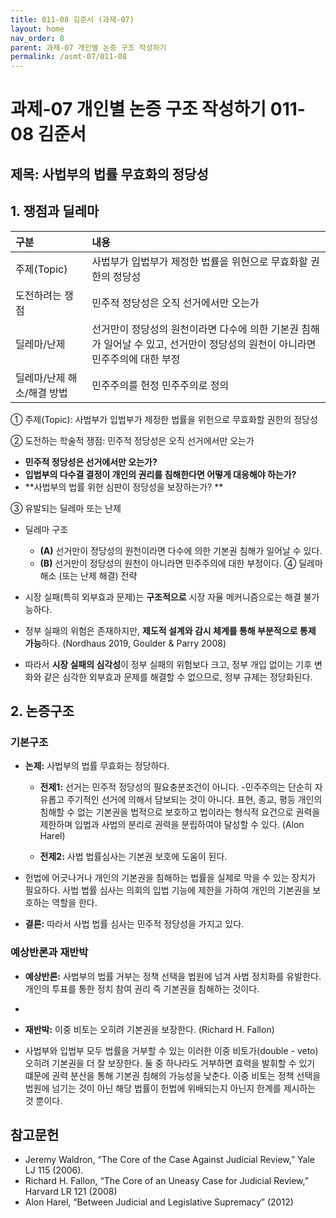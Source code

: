 ```yaml
---
title: 011-08 김준서 (과제-07)
layout: home
nav_order: 8
parent: 과제-07 개인별 논증 구조 작성하기
permalink: /asmt-07/011-08
---
```


# 과제-07 개인별 논증 구조 작성하기 011-08 김준서

## 제목: 사법부의 법률 무효화의 정당성 

## 1. 쟁점과 딜레마

| 구분 | 내용 |
|:---|:---|
| 주제(Topic) | 사법부가 입법부가 제정한 법률을 위헌으로 무효화할 권한의 정당성 |
| 도전하려는 쟁점 | 민주적 정당성은 오직 선거에서만 오는가 |
| 딜레마/난제 | 선거만이 정당성의 원천이라면 다수에 의한 기본권 침해가 일어날 수 있고, 선거만이 정당성의 원천이 아니라면 민주주의에 대한 부정  | 
| 딜레마/난제 해소/해결 방법 | 민주주의를 헌정 민주주의로 정의  |

① 주제(Topic):  사법부가 입법부가 제정한 법률을 위헌으로 무효화할 권한의 정당성

② 도전하는 학술적 쟁점: 민주적 정당성은 오직 선거에서만 오는가
- **민주적 정당성은 선거에서만 오는가?**  
- **입법부의 다수결 결정이 개인의 권리를 침해한다면 어떻게 대응해야 하는가?**  
- **사법부의 법률 위헌 심판이 정당성을 보장하는가? **

③ 유발되는 딜레마 또는 난제

- 딜레마 구조
  - **(A)** 선거만이 정당성의 원천이라면 다수에 의한 기본권 침해가 일어날 수 있다. 
  - **(B)** 선거만이 정당성의 원천이 아니라면 민주주의에 대한 부정이다. 
④ 딜레마 해소 (또는 난제 해결) 전략

- 시장 실패(특히 외부효과 문제)는 **구조적으로** 시장 자율 메커니즘으로는 해결 불가능하다. 
- 정부 실패의 위험은 존재하지만, **제도적 설계와 감시 체계를 통해 부분적으로 통제 가능**하다. (Nordhaus 2019, Goulder & Parry 2008)
- 따라서 **시장 실패의 심각성**이 정부 실패의 위험보다 크고, 정부 개입 없이는 기후 변화와 같은 심각한 외부효과 문제를 해결할 수 없으므로, 정부 규제는 정당화된다.

## 2. 논증구조

### 기본구조

- **논제:** 사법부의 법률 무효화는 정당하다. 
  - **전제1:** 선거는 민주적 정당성의 필요충분조건이 아니다. 
-민주주의는 단순히 자유롭고 주기적인 선거에 의해서 담보되는 것이 아니다. 표현, 종교, 평등 개인의 침해할 수 없는 기본권을 법적으로 보호하고 법이라는 형식적 요건으로 권력을 제한하며 입법과 사법의 분리로 권력을 분립하여야 달성할 수 있다. (Alon Harel)

  - **전제2:** 사법 법률심사는 기본권 보호에 도움이 된다.     
- 헌법에 어긋나거나 개인의 기본권을 침해하는 법률을 실제로 막을 수 있는 장치가 필요하다. 사법 법률 심사는 의회의 입법 기능에 제한을 가하여 개인의 기본권을 보호하는 역할을 한다. 

- **결론:**  따라서 사법 법률 심사는 민주적 정당성을 가지고 있다. 

### 예상반론과 재반박

- **예상반론:** 사법부의 법률 거부는 정책 선택을 법원에 넘겨 사법 정치화를 유발한다. 개인의 투표를 통한 정치 참여 권리 즉 기본권을 침해하는 것이다. 
-

- **재반박:** 이중 비토는 오히려 기본권을 보장한다. (Richard H. Fallon)
- 사법부와 입법부 모두 법률을 거부할 수 있는 이러한 이중 비토가(double - veto) 오히려 기본권을 더 잘 보장한다. 둘 중 하나라도 거부하면 효력을 발휘할 수 있기 떄문에 권력 분산을 통해 기본권 침해의 가능성을 낮춘다. 이중 비토는 정책 선택을 법원에 넘기는 것이 아닌 해당 법률이 헌법에 위배되는지 아닌지 한계를 제시하는 것 뿐이다. 

## 참고문헌

- Jeremy Waldron, “The Core of the Case Against Judicial Review,” Yale LJ 115 (2006).
- Richard H. Fallon, “The Core of an Uneasy Case for Judicial Review,” Harvard LR 121 (2008)
- Alon Harel, “Between Judicial and Legislative Supremacy” (2012)